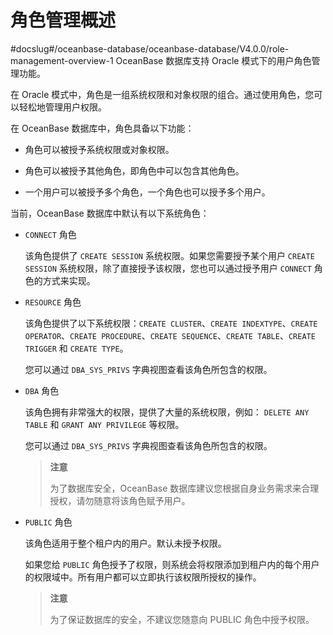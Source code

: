 # 角色管理概述
#docslug#/oceanbase-database/oceanbase-database/V4.0.0/role-management-overview-1
OceanBase 数据库支持 Oracle 模式下的用户角色管理功能。

在 Oracle 模式中，角色是一组系统权限和对象权限的组合。通过使用角色，您可以轻松地管理用户权限。

在 OceanBase 数据库中，角色具备以下功能：

* 角色可以被授予系统权限或对象权限。

* 角色可以被授予其他角色，即角色中可以包含其他角色。

* 一个用户可以被授予多个角色，一个角色也可以授予多个用户。

当前，OceanBase 数据库中默认有以下系统角色：

* `CONNECT` 角色

  该角色提供了 `CREATE SESSION` 系统权限。如果您需要授予某个用户 `CREATE SESSION` 系统权限，除了直接授予该权限，您也可以通过授予用户 `CONNECT` 角色的方式来实现。
  
* `RESOURCE` 角色

  该角色提供了以下系统权限：`CREATE CLUSTER`、`CREATE INDEXTYPE`、`CREATE OPERATOR`、`CREATE PROCEDURE`、`CREATE SEQUENCE`、`CREATE TABLE`、`CREATE TRIGGER` 和 `CREATE TYPE`。

  您可以通过 `DBA_SYS_PRIVS` 字典视图查看该角色所包含的权限。
  
* `DBA` 角色

  该角色拥有非常强大的权限，提供了大量的系统权限，例如： `DELETE ANY TABLE` 和 `GRANT ANY PRIVILEGE` 等权限。

  您可以通过 `DBA_SYS_PRIVS` 字典视图查看该角色所包含的权限。
  
  >**注意**
  >
  >为了数据库安全，OceanBase 数据库建议您根据自身业务需求来合理授权，请勿随意将该角色赋予用户。
  
* `PUBLIC` 角色

  该角色适用于整个租户内的用户。默认未授予权限。

  如果您给 `PUBLIC` 角色授予了权限，则系统会将权限添加到租户内的每个用户的权限域中。所有用户都可以立即执行该权限所授权的操作。
  
  >**注意**
  >
  >为了保证数据库的安全，不建议您随意向 PUBLIC 角色中授予权限。
  